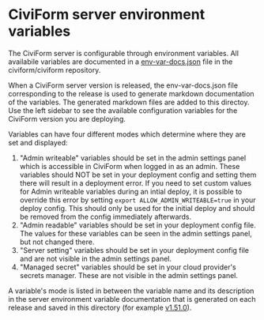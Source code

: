 # CiviForm server environment variables

The CiviForm server is configurable through environment variables. All
availabile variables are documented in a
[env-var-docs.json](https://github.com/civiform/civiform/blob/main/server/conf/env-var-docs.json)
file in the civiform/civiform repository.

When a CiviForm server version is released, the env-var-docs.json file
corresponding to the release is used to generate markdown documentation of the
variables. The generated markdown files are added to this directoy. Use the
left sidebar to see the available configuration variables for the CiviForm
version you are deploying.

Variables can have four different modes which determine where they are set and displayed:
1. "Admin writeable" variables should be set in the admin settings panel which is accessible in CiviForm when logged in as an admin. These variables should NOT be set in your deployment config and setting them there will result in a deployment error. If you need to set custom values for Admin writeable variables during an intial deploy, it is possible to override this error by setting `export ALLOW_ADMIN_WRITEABLE=true` in your deploy config. This should only be used for the initial deploy and should be removed from the config immediately afterwards.
2. "Admin readable" variables should be set in your deployment config file. The values for these variables can be seen in the admin settings panel, but not changed there.
3. "Server setting" variables should be set in your deployment config file and are not visible in the admin settings panel.
4. "Managed secret" variables should be set in your cloud provider's secrets manager. These are not visible in the admin settings panel.

A variable's mode is listed in between the variable name and its description in the server environment variable documentation that is generated on each release and saved in this directory (for example [v1.51.0](https://docs.civiform.us/it-manual/sre-playbook/upgrading-to-a-new-release/server-environment-variables/v1.51.0)).
